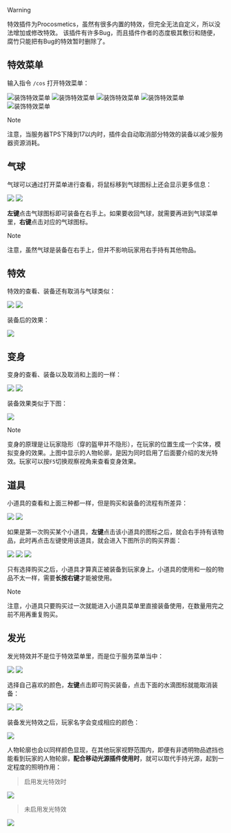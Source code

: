 > [!warning]
> 特效插件为Procosmetics，虽然有很多内置的特效，但完全无法自定义，所以没法增加或修改特效。
> 该插件有许多Bug，而且插件作者的态度极其敷衍和随便，腐竹只能把有Bug的特效暂时删除了。

## 特效菜单

输入指令 `/cos` 打开特效菜单：

![装饰特效菜单](pics/cosmenu.png)
![装饰特效菜单](pics/cosmenu2.png)
![装饰特效菜单](pics/cosmenu3.png)
![装饰特效菜单](pics/cosmenu4.png)
![装饰特效菜单](pics/cosmenu5.png)

>[!note]
>注意，当服务器TPS下降到17以内时，插件会自动取消部分特效的装备以减少服务器资源消耗。

## 气球

气球可以通过打开菜单进行查看，将鼠标移到气球图标上还会显示更多信息：

![](pics/ballon.png)
![](pics/ballon2.png)

**左键**点击气球图标即可装备在右手上。如果要收回气球，就需要再进到气球菜单里，**右键**点击对应的气球图标。

>[!note]
>注意，虽然气球是装备在右手上，但并不影响玩家用右手持有其他物品。

## 特效

特效的查看、装备还有取消与气球类似：

![](pics/speialeffectmenu.png)
![](pics/speialeffectmenu2.png)

装备后的效果：

![](pics/speialeffectmenu3.png)

## 变身

变身的查看、装备以及取消和上面的一样：

![](pics/henshinmenu.png)
![](pics/henshinmenu2.png)

装备效果类似于下图：

![](pics/henshin.png)

>[!note]
>变身的原理是让玩家隐形（穿的盔甲并不隐形），在玩家的位置生成一个实体，模拟变身的效果。上图中显示的人物轮廓，是因为同时启用了后面要介绍的发光特效。玩家可以按`F5`切换观察视角来查看变身效果。

## 道具

小道具的查看和上面三种都一样，但是购买和装备的流程有所差异：

![](pics/cositemmenu.png)
![](pics/cositemmenu2.png)

如果是第一次购买某个小道具，**左键**点击该小道具的图标之后，就会右手持有该物品，此时再点击左键使用该道具，就会进入下图所示的购买界面：

![](pics/cositemmenu3.png)
![](pics/cositemmenu4.png)
![](pics/cositemmenu5.png)

只有选择购买之后，小道具才算真正被装备到玩家身上。小道具的使用和一般的物品不太一样，需要**长按右键**才能被使用。

>[!note]
>注意，小道具只要购买过一次就能进入小道具菜单里直接装备使用，在数量用完之前不用再重复购买。

## 发光

发光特效并不是位于特效菜单里，而是位于服务菜单当中：

![](pics/glowmenu.png)
![](pics/glowmenu2.png)

选择自己喜欢的颜色，**左键**点击即可购买装备，点击下面的水滴图标就能取消装备：

![](pics/glowmenu3.png)
![](pics/glowmenu33.png)

装备发光特效之后，玩家名字会变成相应的颜色：

![](pics/glowmenu4.png)

人物轮廓也会以同样颜色显现，在其他玩家视野范围内，即便有非透明物品遮挡也能看到玩家的人物轮廓，**配合移动光源插件使用时**，就可以取代手持光源，起到一定程度的照明作用：

>启用发光特效时

![](pics/glowmenu5.png)

>未启用发光特效

![](pics/glowmenu6.png)